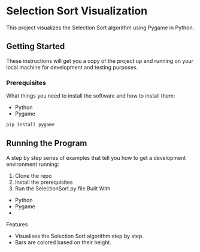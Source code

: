 # Selection Sort Visualization

This project visualizes the Selection Sort algorithm using Pygame in Python.

## Getting Started

These instructions will get you a copy of the project up and running on your local machine for development and testing purposes.

### Prerequisites

What things you need to install the software and how to install them:

- Python
- Pygame

```bash
pip install pygame
```
## Running the Program
A step by step series of examples that tell you how to get a development environment running:  
1. Clone the repo
2. Install the prerequisites
3. Run the SelectionSort.py file
Built With
- Python
- Pygame
- 
Features
- Visualises the Selection Sort algorithm step by step.
- Bars are colored based on their height.